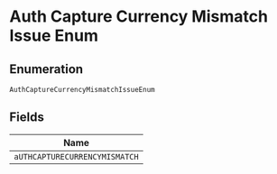 
# Auth Capture Currency Mismatch Issue Enum

## Enumeration

`AuthCaptureCurrencyMismatchIssueEnum`

## Fields

| Name |
|  --- |
| `aUTHCAPTURECURRENCYMISMATCH` |

